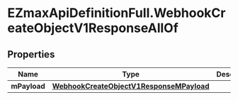 # EZmaxApiDefinitionFull.WebhookCreateObjectV1ResponseAllOf

## Properties

Name | Type | Description | Notes
------------ | ------------- | ------------- | -------------
**mPayload** | [**WebhookCreateObjectV1ResponseMPayload**](WebhookCreateObjectV1ResponseMPayload.md) |  | 


